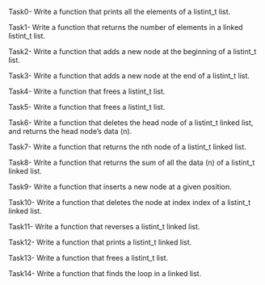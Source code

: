 Task0- Write a function that prints all the elements of a listint_t list.

Task1- Write a function that returns the number of elements in a linked listint_t list.

Task2- Write a function that adds a new node at the beginning of a listint_t list.

Task3- Write a function that adds a new node at the end of a listint_t list.

Task4- Write a function that frees a listint_t list.

Task5- Write a function that frees a listint_t list.

Task6- Write a function that deletes the head node of a listint_t linked list, and returns the head node’s data (n).

Task7- Write a function that returns the nth node of a listint_t linked list.

Task8- Write a function that returns the sum of all the data (n) of a listint_t linked list.

Task9- Write a function that inserts a new node at a given position.

Task10- Write a function that deletes the node at index index of a listint_t linked list.

Task11- Write a function that reverses a listint_t linked list.

Task12- Write a function that prints a listint_t linked list.

Task13- Write a function that frees a listint_t list.

Task14- Write a function that finds the loop in a linked list.
